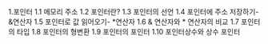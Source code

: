 1.포인터
1.1 메모리 주소
1.2 포인터란?
1.3 포인터의 선언
1.4 포인터에 주소 저장하기-&연산자
1.5 포인터로 값 읽어오기- *연산자
1.6 & 연산자와 * 연산자의 비교
1.7 포인터의 타입
1.8 포인터의 형변환
1.9 포인터의 포인터
1.10 포인터상수와 상수 포인터